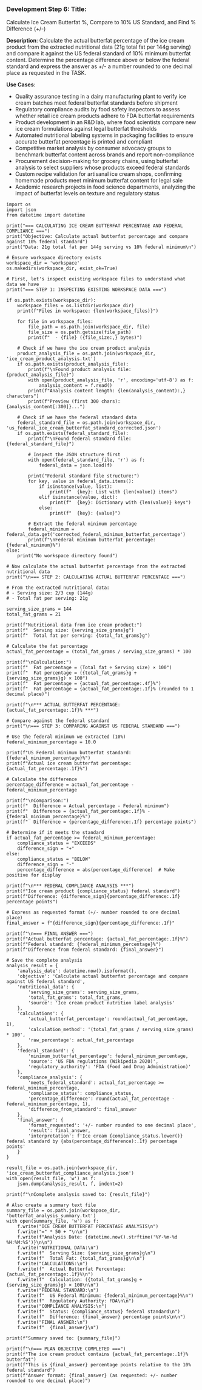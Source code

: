 ### Development Step 6: Title:  
Calculate Ice Cream Butterfat %, Compare to 10% US Standard, and Find % Difference (+/-)

**Description**: Calculate the actual butterfat percentage of the ice cream product from the extracted nutritional data (21g total fat per 144g serving) and compare it against the US federal standard of 10% minimum butterfat content. Determine the percentage difference above or below the federal standard and express the answer as +/- a number rounded to one decimal place as requested in the TASK.

**Use Cases**:
- Quality assurance testing in a dairy manufacturing plant to verify ice cream batches meet federal butterfat standards before shipment
- Regulatory compliance audits by food safety inspectors to assess whether retail ice cream products adhere to FDA butterfat requirements
- Product development in an R&D lab, where food scientists compare new ice cream formulations against legal butterfat thresholds
- Automated nutritional labeling systems in packaging facilities to ensure accurate butterfat percentage is printed and compliant
- Competitive market analysis by consumer advocacy groups to benchmark butterfat content across brands and report non-compliance
- Procurement decision-making for grocery chains, using butterfat analysis to select suppliers whose products exceed federal standards
- Custom recipe validation for artisanal ice cream shops, confirming homemade products meet minimum butterfat content for legal sale
- Academic research projects in food science departments, analyzing the impact of butterfat levels on texture and regulatory status

```
import os
import json
from datetime import datetime

print("=== CALCULATING ICE CREAM BUTTERFAT PERCENTAGE AND FEDERAL COMPLIANCE ===")
print("Objective: Calculate actual butterfat percentage and compare against 10% federal standard")
print("Data: 21g total fat per 144g serving vs 10% federal minimum\n")

# Ensure workspace directory exists
workspace_dir = 'workspace'
os.makedirs(workspace_dir, exist_ok=True)

# First, let's inspect existing workspace files to understand what data we have
print("=== STEP 1: INSPECTING EXISTING WORKSPACE DATA ===")

if os.path.exists(workspace_dir):
    workspace_files = os.listdir(workspace_dir)
    print(f"Files in workspace: {len(workspace_files)}")
    
    for file in workspace_files:
        file_path = os.path.join(workspace_dir, file)
        file_size = os.path.getsize(file_path)
        print(f"  - {file} ({file_size:,} bytes)")
    
    # Check if we have the ice cream product analysis
    product_analysis_file = os.path.join(workspace_dir, 'ice_cream_product_analysis.txt')
    if os.path.exists(product_analysis_file):
        print(f"\nFound product analysis file: {product_analysis_file}")
        with open(product_analysis_file, 'r', encoding='utf-8') as f:
            analysis_content = f.read()
        print(f"Analysis content length: {len(analysis_content):,} characters")
        print(f"Preview (first 300 chars): {analysis_content[:300]}...")
    
    # Check if we have the federal standard data
    federal_standard_file = os.path.join(workspace_dir, 'us_federal_ice_cream_butterfat_standard_corrected.json')
    if os.path.exists(federal_standard_file):
        print(f"\nFound federal standard file: {federal_standard_file}")
        
        # Inspect the JSON structure first
        with open(federal_standard_file, 'r') as f:
            federal_data = json.load(f)
        
        print("Federal standard file structure:")
        for key, value in federal_data.items():
            if isinstance(value, list):
                print(f"  {key}: List with {len(value)} items")
            elif isinstance(value, dict):
                print(f"  {key}: Dictionary with {len(value)} keys")
            else:
                print(f"  {key}: {value}")
        
        # Extract the federal minimum percentage
        federal_minimum = federal_data.get('corrected_federal_minimum_butterfat_percentage')
        print(f"\nFederal minimum butterfat percentage: {federal_minimum}%")
else:
    print("No workspace directory found")

# Now calculate the actual butterfat percentage from the extracted nutritional data
print("\n=== STEP 2: CALCULATING ACTUAL BUTTERFAT PERCENTAGE ===")

# From the extracted nutritional data:
# - Serving size: 2/3 cup (144g)
# - Total fat per serving: 21g

serving_size_grams = 144
total_fat_grams = 21

print(f"Nutritional data from ice cream product:")
print(f"  Serving size: {serving_size_grams}g")
print(f"  Total fat per serving: {total_fat_grams}g")

# Calculate the fat percentage
actual_fat_percentage = (total_fat_grams / serving_size_grams) * 100

print(f"\nCalculation:")
print(f"  Fat percentage = (Total fat ÷ Serving size) × 100")
print(f"  Fat percentage = ({total_fat_grams}g ÷ {serving_size_grams}g) × 100")
print(f"  Fat percentage = {actual_fat_percentage:.4f}%")
print(f"  Fat percentage = {actual_fat_percentage:.1f}% (rounded to 1 decimal place)")

print(f"\n*** ACTUAL BUTTERFAT PERCENTAGE: {actual_fat_percentage:.1f}% ***")

# Compare against the federal standard
print("\n=== STEP 3: COMPARING AGAINST US FEDERAL STANDARD ===")

# Use the federal minimum we extracted (10%)
federal_minimum_percentage = 10.0

print(f"US Federal minimum butterfat standard: {federal_minimum_percentage}%")
print(f"Actual ice cream butterfat percentage: {actual_fat_percentage:.1f}%")

# Calculate the difference
percentage_difference = actual_fat_percentage - federal_minimum_percentage

print(f"\nComparison:")
print(f"  Difference = Actual percentage - Federal minimum")
print(f"  Difference = {actual_fat_percentage:.1f}% - {federal_minimum_percentage}%")
print(f"  Difference = {percentage_difference:.1f} percentage points")

# Determine if it meets the standard
if actual_fat_percentage >= federal_minimum_percentage:
    compliance_status = "EXCEEDS"
    difference_sign = "+"
else:
    compliance_status = "BELOW"
    difference_sign = "-"
    percentage_difference = abs(percentage_difference)  # Make positive for display

print(f"\n*** FEDERAL COMPLIANCE ANALYSIS ***")
print(f"Ice cream product {compliance_status} federal standard")
print(f"Difference: {difference_sign}{percentage_difference:.1f} percentage points")

# Express as requested format (+/- number rounded to one decimal place)
final_answer = f"{difference_sign}{percentage_difference:.1f}"

print(f"\n=== FINAL ANSWER ===")
print(f"Actual butterfat percentage: {actual_fat_percentage:.1f}%")
print(f"Federal standard: {federal_minimum_percentage}%")
print(f"Difference from federal standard: {final_answer}")

# Save the complete analysis
analysis_result = {
    'analysis_date': datetime.now().isoformat(),
    'objective': 'Calculate actual butterfat percentage and compare against US federal standard',
    'nutritional_data': {
        'serving_size_grams': serving_size_grams,
        'total_fat_grams': total_fat_grams,
        'source': 'Ice cream product nutrition label analysis'
    },
    'calculations': {
        'actual_butterfat_percentage': round(actual_fat_percentage, 1),
        'calculation_method': '(total_fat_grams / serving_size_grams) * 100',
        'raw_percentage': actual_fat_percentage
    },
    'federal_standard': {
        'minimum_butterfat_percentage': federal_minimum_percentage,
        'source': 'US FDA regulations (Wikipedia 2020)',
        'regulatory_authority': 'FDA (Food and Drug Administration)'
    },
    'compliance_analysis': {
        'meets_federal_standard': actual_fat_percentage >= federal_minimum_percentage,
        'compliance_status': compliance_status,
        'percentage_difference': round(actual_fat_percentage - federal_minimum_percentage, 1),
        'difference_from_standard': final_answer
    },
    'final_answer': {
        'format_requested': '+/- number rounded to one decimal place',
        'result': final_answer,
        'interpretation': f'Ice cream {compliance_status.lower()} federal standard by {abs(percentage_difference):.1f} percentage points'
    }
}

result_file = os.path.join(workspace_dir, 'ice_cream_butterfat_compliance_analysis.json')
with open(result_file, 'w') as f:
    json.dump(analysis_result, f, indent=2)

print(f"\nComplete analysis saved to: {result_file}")

# Also create a summary text file
summary_file = os.path.join(workspace_dir, 'butterfat_analysis_summary.txt')
with open(summary_file, 'w') as f:
    f.write("ICE CREAM BUTTERFAT PERCENTAGE ANALYSIS\n")
    f.write("=" * 50 + "\n\n")
    f.write(f"Analysis Date: {datetime.now().strftime('%Y-%m-%d %H:%M:%S')}\n\n")
    f.write("NUTRITIONAL DATA:\n")
    f.write(f"  Serving Size: {serving_size_grams}g\n")
    f.write(f"  Total Fat: {total_fat_grams}g\n\n")
    f.write("CALCULATIONS:\n")
    f.write(f"  Actual Butterfat Percentage: {actual_fat_percentage:.1f}%\n")
    f.write(f"  Calculation: ({total_fat_grams}g ÷ {serving_size_grams}g) × 100\n\n")
    f.write("FEDERAL STANDARD:\n")
    f.write(f"  US Federal Minimum: {federal_minimum_percentage}%\n")
    f.write(f"  Regulatory Authority: FDA\n\n")
    f.write("COMPLIANCE ANALYSIS:\n")
    f.write(f"  Status: {compliance_status} federal standard\n")
    f.write(f"  Difference: {final_answer} percentage points\n\n")
    f.write("FINAL ANSWER:\n")
    f.write(f"  {final_answer}\n")

print(f"Summary saved to: {summary_file}")

print(f"\n=== PLAN OBJECTIVE COMPLETED ===")
print(f"The ice cream product contains {actual_fat_percentage:.1f}% butterfat")
print(f"This is {final_answer} percentage points relative to the 10% federal standard")
print(f"Answer format: {final_answer} (as requested: +/- number rounded to one decimal place)")
```